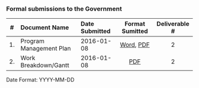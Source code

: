 ### Formal submissions to the Government

\# | Document Name |Date Submitted | Format Sumitted | Deliverable #
:---: | :--- | :--- | :---:| :---:
1. | Program Management Plan | 2016-01-08 |[Word](/Submissions/VistAMetadata_PMPv1.0.doc),  [PDF](/Submissions/VistAMetadata_PMPv1.0.pdf) | 2 
2. | Work Breakdown/Gantt |  2016-01-08 | [PDF](/Submissions/VistAMetadata_WBSv1.0.pdf)  |  2

Date Format:  YYYY-MM-DD
